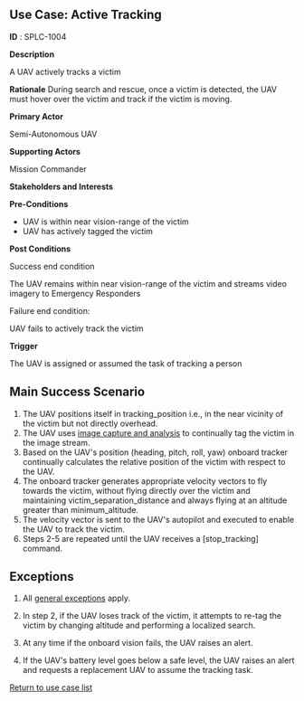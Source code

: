 ## Use Case: Active Tracking

**ID** : SPLC-1004

**Description**

A UAV actively tracks a victim

**Rationale**
During search and rescue, once a victim is detected, the UAV must hover over the victim and track if the victim is moving.

**Primary Actor**

Semi-Autonomous UAV

**Supporting Actors**

Mission Commander

**Stakeholders and Interests**

**Pre-Conditions**

- UAV is within near vision-range of the victim
- UAV has actively tagged the victim

**Post Conditions**

Success end condition

The UAV remains within near vision-range of the victim and streams video imagery to Emergency Responders

Failure end condition:

UAV fails to actively track the victim

**Trigger**

The UAV is assigned or assumed the task of tracking a person

## Main Success Scenario

1. The UAV positions itself in tracking\_position i.e., in the near vicinity of the victim but not directly overhead.
2. The UAV uses [image capture and analysis](ImageCaptureAndAnalysis.md) to continually tag the victim in the image stream.
3. Based on the UAV's position (heading, pitch, roll, yaw) onboard tracker continually calculates the relative position of the victim with respect to the UAV.
4. The onboard tracker generates appropriate velocity vectors to fly towards the victim, without flying directly over the victim and maintaining victim_separation_distance and always flying at an altitude greater than minimum_altitude.
5. The velocity vector is sent to the UAV's autopilot and executed to enable the UAV to track the victim.
6. Steps 2-5 are repeated until the UAV receives a [stop_tracking] command.

## Exceptions

1. All [general exceptions](../../README.md#GeneralExceptions) apply.

2. In step 2, if the UAV loses track of the victim, it attempts to re-tag the victim by changing altitude and performing a localized search.

3. At any time if the onboard vision fails, the UAV raises an alert.

4. If the UAV's battery level goes below a safe level, the UAV raises an alert and requests a replacement UAV to assume the tracking task.

[Return to use case list](../../README.md)

